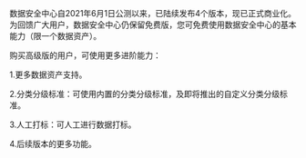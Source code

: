 数据安全中心自2021年6月1日公测以来，已陆续发布4个版本，现已正式商业化。为回馈广大用户，数据安全中心仍保留免费版，您可免费使用数据安全中心的基本能力（限一个数据资产）。

购买高级版的用户，可使用更多进阶能力：

1.更多数据资产支持。

2.分类分级标准：可使用内置的分类分级标准，及即将推出的自定义分类分级标准。

3.人工打标：可人工进行数据打标。

4.后续版本的更多功能。
